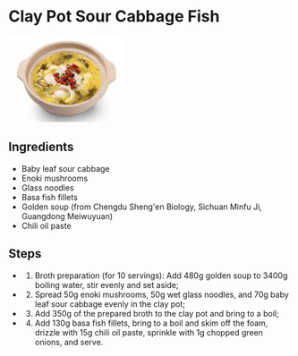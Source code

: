 # Clay Pot Sour Cabbage Fish

![Clay Pot Sour Cabbage Fish](../../images/%E7%A0%82%E9%94%85%E9%85%B8%E8%8F%9C%E9%B1%BC.png)

## Ingredients
- Baby leaf sour cabbage
- Enoki mushrooms
- Glass noodles
- Basa fish fillets
- Golden soup (from Chengdu Sheng'en Biology, Sichuan Minfu Ji, Guangdong Meiwuyuan)
- Chili oil paste

## Steps
- 1. Broth preparation (for 10 servings): Add 480g golden soup to 3400g boiling water, stir evenly and set aside;
- 2. Spread 50g enoki mushrooms, 50g wet glass noodles, and 70g baby leaf sour cabbage evenly in the clay pot;
- 3. Add 350g of the prepared broth to the clay pot and bring to a boil;
- 4. Add 130g basa fish fillets, bring to a boil and skim off the foam, drizzle with 15g chili oil paste, sprinkle with 1g chopped green onions, and serve.
